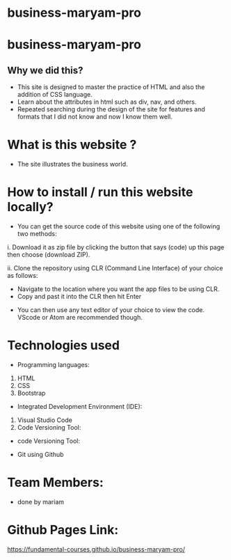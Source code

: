 # business-maryam-pro
# business-maryam-pro

## Why we did this?

* This site is designed to master the practice of HTML and also the addition of CSS language.
* Learn about the attributes in html such as div, nav, and others.
* Repeated searching during the design of the site for features and formats that I did not know and now I know them well.
# What is this website ?

* The site illustrates the business world.
# How to install / run this website locally?

* You can get the source code of this website using one of the following two methods:

i. Download it as zip file by clicking the button that says (code) up this page then choose (download ZIP).

ii. Clone the repository using CLR (Command Line Interface) of your choice as follows:

- Navigate to the location where you want the app files to be using CLR.
- Copy  and past it into the CLR then hit Enter
* You can then use any text editor of your choice to view the code. VScode or Atom are recommended though.

# Technologies used

* Programming languages:

1. HTML
2. CSS
3. Bootstrap
* Integrated Development Environment (IDE):

1. Visual Studio Code
2. Code Versioning Tool:
* code Versioning Tool:

- Git using Github
# Team Members:
* done by mariam

# Github Pages Link:
https://fundamental-courses.github.io/business-maryam-pro/
